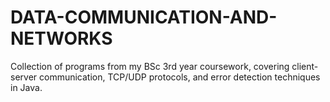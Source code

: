 # DATA-COMMUNICATION-AND-NETWORKS
Collection of programs from my BSc 3rd year coursework, covering client-server communication, TCP/UDP protocols, and error detection techniques in Java.

